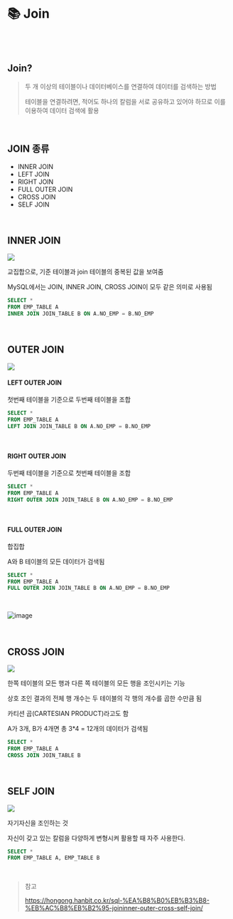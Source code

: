 # 📚 Join

<br>

<br>

## Join?

> 두 개 이상의 테이블이나 데이터베이스를 연결하여 데이터를 검색하는 방법
>
> 테이블을 연결하려면, 적어도 하나의 칼럼을 서로 공유하고 있어야 하므로 이를 이용하여 데이터 검색에 활용

<br>

## JOIN 종류

- INNER JOIN
- LEFT JOIN
- RIGHT JOIN
- FULL OUTER JOIN
- CROSS JOIN
- SELF JOIN

<br>

## INNER JOIN

<img src="https://hongong.hanbit.co.kr/wp-content/uploads/2021/11/%ED%98%BC%EC%9E%90-%EA%B3%B5%EB%B6%80%ED%95%98%EB%8A%94-SQL_INNER-JOIN-600x600.png">

교집합으로, 기준 테이블과 join 테이블의 중복된 값을 보여줌

MySQL에서는 JOIN, INNER JOIN, CROSS JOIN이 모두 같은 의미로 사용됨

```sql
SELECT *
FROM EMP_TABLE A
INNER JOIN JOIN_TABLE B ON A.NO_EMP = B.NO_EMP
```

<br>

## OUTER JOIN

<img src="https://hongong.hanbit.co.kr/wp-content/uploads/2021/11/%ED%98%BC%EC%9E%90-%EA%B3%B5%EB%B6%80%ED%95%98%EB%8A%94-SQL_OUTER-JOIN-600x600.png">

<br>

#### LEFT OUTER JOIN

첫번째 테이블을 기준으로 두번째 테이블을 조합

```SQL
SELECT *
FROM EMP_TABLE A
LEFT JOIN JOIN_TABLE B ON A.NO_EMP = B.NO_EMP
```

<br>

#### RIGHT OUTER JOIN

두번째 테이블을 기준으로 첫번째 테이블을 조합

```SQL
SELECT *
FROM EMP_TABLE A
RIGHT OUTER JOIN JOIN_TABLE B ON A.NO_EMP = B.NO_EMP
```

<br>

#### FULL OUTER JOIN

합집합

A와 B 테이블의 모든 데이터가 검색됨

```sql
SELECT *
FROM EMP_TABLE A
FULL OUTER JOIN JOIN_TABLE B ON A.NO_EMP = B.NO_EMP
```

<br>

![image](https://hongong.hanbit.co.kr/wp-content/uploads/2021/11/OUTER-JOIN_%EB%8D%94%EC%95%8C%EC%95%84%EB%B3%B4%EA%B8%B0-600x600.png)

<br>

## CROSS JOIN

  <img src="https://hongong.hanbit.co.kr/wp-content/uploads/2021/11/%ED%98%BC%EC%9E%90-%EA%B3%B5%EB%B6%80%ED%95%98%EB%8A%94-SQL_CROSS-JOIN-600x600.png">

한쪽 테이블의 모든 행과 다른 쪽 테이블의 모든 행을 조인시키는 기능

상호 조인 결과의 전체 행 개수는 두 테이블의 각 행의 개수를 곱한 수만큼 됨

카티션 곱(CARTESIAN PRODUCT)라고도 함

A가 3개, B가 4개면 총 3\*4 = 12개의 데이터가 검색됨

```sql
SELECT *
FROM EMP_TABLE A
CROSS JOIN JOIN_TABLE B
```

<br>

## SELF JOIN

  <img src="https://hongong.hanbit.co.kr/wp-content/uploads/2021/11/%ED%98%BC%EC%9E%90-%EA%B3%B5%EB%B6%80%ED%95%98%EB%8A%94-SQL_SELF-JOIN-600x600.png">

자기자신을 조인하는 것

자신이 갖고 있는 칼럼을 다양하게 변형시켜 활용할 때 자주 사용한다.

```sql
SELECT *
FROM EMP_TABLE A, EMP_TABLE B
```

<br>

> 참고
>
> https://hongong.hanbit.co.kr/sql-%EA%B8%B0%EB%B3%B8-%EB%AC%B8%EB%B2%95-joininner-outer-cross-self-join/
